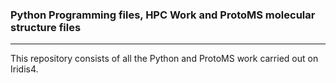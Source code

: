 ### Python Programming files, HPC Work and ProtoMS molecular structure files
_____________________________________________________________________________

This repository consists of all the Python and ProtoMS work carried out on Iridis4.
